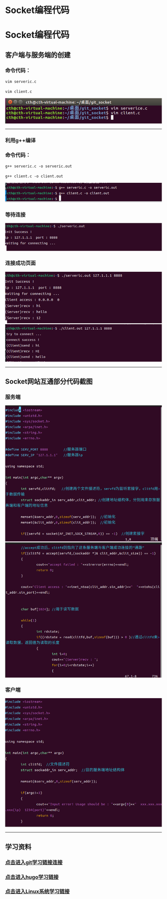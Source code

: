 # Socket编程代码




# __Socket编程代码__


## __客户端与服务端的创建__

### 命令代码：

    vim serveric.c
    
    vim client.c

<img src="/6.jpeg">

_________________


### __利用g++编译__

### 命令代码：

    g++ serveric.c -o serveric.out

    g++ client.c -o client.out

<img src="/12.jpeg">


### 等待连接


<img src="/13.jpeg">


### 连接成功页面

<img src="/14.jpeg">

<img src="/15.jpeg">

___________


## __Socket网站互通部分代码截图__

### 服务端

<img src="/16.jpeg">

<img src="/17.jpeg">

### 客户端

<img src="/18.jpeg">

___________

## __学习资料__

### <a href="https://www.bilibili.com/video/BV19J411j7SZ/?from=search&seid=1570767978370783511&spm_id_from=333.337.0.0&vd_source=f3016e32f427da115e119cd70c20b6ec" target="_blank">点击进入git学习链接连接</a>

### <a href="https://www.bilibili.com/video/BV1x64y117PX/?spm_id_from=333.337.header_right.fav_list.click&vd_source=f3016e32f427da115e119cd70c20b6ec" target="_blank">点击进入hugo学习链接</a>

### <a href="https://note.youdao.com/ynoteshare/index.html?id=7e394ebd269d0caa871fc398854fbe81&type=note&_time=1670586649015" target="_blank">点击进入Linux系统学习链接</a>


